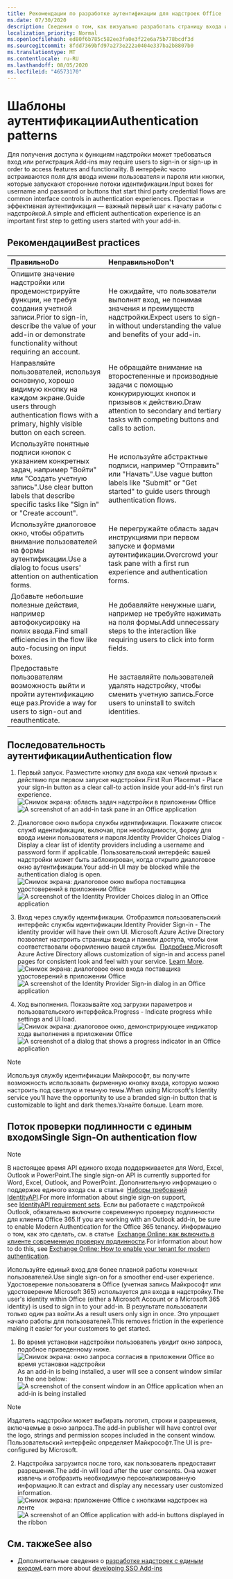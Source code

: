 ```yaml
---
title: Рекомендации по разработке аутентификации для надстроек Office
ms.date: 07/30/2020
description: Сведения о том, как визуально разработать страницу входа или регистрации в надстройке Office.
localization_priority: Normal
ms.openlocfilehash: ed80f6b785c582ee3fa0e3f22e6a75b778bcdf3d
ms.sourcegitcommit: 8fdd7369bfd97a273e222a0404e337ba2b8807b0
ms.translationtype: MT
ms.contentlocale: ru-RU
ms.lasthandoff: 08/05/2020
ms.locfileid: "46573170"
---
```

# <a name="authentication-patterns"></a><span data-ttu-id="e3e56-103">Шаблоны аутентификации</span><span class="sxs-lookup"><span data-stu-id="e3e56-103">Authentication patterns</span></span>

<span data-ttu-id="e3e56-104">Для получения доступа к функциям надстройки может требоваться вход или регистрация.</span><span class="sxs-lookup"><span data-stu-id="e3e56-104">Add-ins may require users to sign-in or sign-up in order to access features and functionality.</span></span> <span data-ttu-id="e3e56-105">В интерфейс часто встраиваются поля для ввода имени пользователя и пароля или кнопки, которые запускают сторонние потоки идентификации.</span><span class="sxs-lookup"><span data-stu-id="e3e56-105">Input boxes for username and password or buttons that start third party credential flows are common interface controls in authentication experiences.</span></span> <span data-ttu-id="e3e56-106">Простая и эффективная аутентификация — важный первый шаг к началу работы с надстройкой.</span><span class="sxs-lookup"><span data-stu-id="e3e56-106">A simple and efficient authentication experience is an important first step to getting users started with your add-in.</span></span>

## <a name="best-practices"></a><span data-ttu-id="e3e56-107">Рекомендации</span><span class="sxs-lookup"><span data-stu-id="e3e56-107">Best practices</span></span>

|<span data-ttu-id="e3e56-108">Правильно</span><span class="sxs-lookup"><span data-stu-id="e3e56-108">Do</span></span>|<span data-ttu-id="e3e56-109">Неправильно</span><span class="sxs-lookup"><span data-stu-id="e3e56-109">Don't</span></span>|
|:----|:----|
|<span data-ttu-id="e3e56-110">Опишите значение надстройки или продемонстрируйте функции, не требуя создания учетной записи.</span><span class="sxs-lookup"><span data-stu-id="e3e56-110">Prior to sign-in, describe the value of your add-in or demonstrate functionality without requiring an account.</span></span> |<span data-ttu-id="e3e56-111">Не ожидайте, что пользователи выполнят вход, не понимая значения и преимуществ надстройки.</span><span class="sxs-lookup"><span data-stu-id="e3e56-111">Expect users to sign-in without understanding the value and benefits of your add-in.</span></span>|
|<span data-ttu-id="e3e56-112">Направляйте пользователей, используя основную, хорошо видимую кнопку на каждом экране.</span><span class="sxs-lookup"><span data-stu-id="e3e56-112">Guide users through authentication flows with a primary, highly visible button on each screen.</span></span> |<span data-ttu-id="e3e56-113">Не обращайте внимание на второстепенные и производные задачи с помощью конкурирующих кнопок и призывов к действию.</span><span class="sxs-lookup"><span data-stu-id="e3e56-113">Draw attention to secondary and tertiary tasks with competing buttons and calls to action.</span></span>|
|<span data-ttu-id="e3e56-114">Используйте понятные подписи кнопок с указанием конкретных задач, например "Войти" или "Создать учетную запись".</span><span class="sxs-lookup"><span data-stu-id="e3e56-114">Use clear button labels that describe specific tasks like "Sign in" or "Create account".</span></span>   |<span data-ttu-id="e3e56-115">Не используйте абстрактные подписи, например "Отправить" или "Начать".</span><span class="sxs-lookup"><span data-stu-id="e3e56-115">Use vague button labels like "Submit" or "Get started" to guide users through authentication flows.</span></span>|
|<span data-ttu-id="e3e56-116">Используйте диалоговое окно, чтобы обратить внимание пользователей на формы аутентификации.</span><span class="sxs-lookup"><span data-stu-id="e3e56-116">Use a dialog to focus users' attention on authentication forms.</span></span>    |<span data-ttu-id="e3e56-117">Не перегружайте область задач инструкциями при первом запуске и формами аутентификации.</span><span class="sxs-lookup"><span data-stu-id="e3e56-117">Overcrowd your task pane with a first run experience and authentication forms.</span></span>|
|<span data-ttu-id="e3e56-118">Добавьте небольшие полезные действия, например автофокусировку на полях ввода.</span><span class="sxs-lookup"><span data-stu-id="e3e56-118">Find small efficiencies in the flow like auto-focusing on input boxes.</span></span> |<span data-ttu-id="e3e56-119">Не добавляйте ненужные шаги, например не требуйте нажимать на поля формы.</span><span class="sxs-lookup"><span data-stu-id="e3e56-119">Add unnecessary steps to the interaction like requiring users to click into form fields.</span></span>|
|<span data-ttu-id="e3e56-120">Предоставьте пользователям возможность выйти и пройти аутентификацию еще раз.</span><span class="sxs-lookup"><span data-stu-id="e3e56-120">Provide a way for users to sign-out and reauthenticate.</span></span>    |<span data-ttu-id="e3e56-121">Не заставляйте пользователей удалять надстройку, чтобы сменить учетную запись.</span><span class="sxs-lookup"><span data-stu-id="e3e56-121">Force users to uninstall to switch identities.</span></span>|

## <a name="authentication-flow"></a><span data-ttu-id="e3e56-122">Последовательность аутентификации</span><span class="sxs-lookup"><span data-stu-id="e3e56-122">Authentication flow</span></span>

1. <span data-ttu-id="e3e56-123">Первый запуск. Разместите кнопку для входа как четкий призыв к действию при первом запуске надстройки.</span><span class="sxs-lookup"><span data-stu-id="e3e56-123">First Run Placemat - Place your sign-in button as a clear call-to action inside your add-in's first run experience.</span></span>
<span data-ttu-id="e3e56-124">![Снимок экрана: область задач надстройки в приложении Office](../images/add-in-fre-value-placemat.png)</span><span class="sxs-lookup"><span data-stu-id="e3e56-124">![A screenshot of an add-in task pane in an Office application](../images/add-in-fre-value-placemat.png)</span></span>

2. <span data-ttu-id="e3e56-125">Диалоговое окно выбора службы идентификации. Покажите список служб идентификации, включая, при необходимости, форму для ввода имени пользователя и пароля.</span><span class="sxs-lookup"><span data-stu-id="e3e56-125">Identity Provider Choices Dialog - Display a clear list of identity providers including a username and password form if applicable.</span></span> <span data-ttu-id="e3e56-126">Пользовательский интерфейс вашей надстройки может быть заблокирован, когда открыто диалоговое окно аутентификации.</span><span class="sxs-lookup"><span data-stu-id="e3e56-126">Your add-in UI may be blocked while the authentication dialog is open.</span></span>
<span data-ttu-id="e3e56-127">![Снимок экрана: диалоговое окно выбора поставщика удостоверений в приложении Office](../images/add-in-auth-choices-dialog.png)</span><span class="sxs-lookup"><span data-stu-id="e3e56-127">![A screenshot of the Identity Provider Choices dialog in an Office application](../images/add-in-auth-choices-dialog.png)</span></span>



3. <span data-ttu-id="e3e56-128">Вход через службу идентификации. Отобразится пользовательский интерфейс службы идентификации.</span><span class="sxs-lookup"><span data-stu-id="e3e56-128">Identity Provider Sign-in - The identity provider will have their own UI.</span></span> <span data-ttu-id="e3e56-129">Microsoft Azure Active Directory позволяет настроить страницы входа и панели доступа, чтобы они соответствовали оформлению вашей службы.  [Подробнее](/azure/active-directory/fundamentals/customize-branding).</span><span class="sxs-lookup"><span data-stu-id="e3e56-129">Microsoft Azure Active Directory allows customization of sign-in and access panel pages for consistent look and feel with your service. [Learn More](/azure/active-directory/fundamentals/customize-branding).</span></span>
<span data-ttu-id="e3e56-130">![Снимок экрана: диалоговое окно входа поставщика удостоверений в приложении Office](../images/add-in-auth-identity-sign-in.png)</span><span class="sxs-lookup"><span data-stu-id="e3e56-130">![A screenshot of the Identity Provider Sign-in dialog in an Office application](../images/add-in-auth-identity-sign-in.png)</span></span>

4. <span data-ttu-id="e3e56-131">Ход выполнения. Показывайте ход загрузки параметров и пользовательского интерфейса.</span><span class="sxs-lookup"><span data-stu-id="e3e56-131">Progress - Indicate progress while settings and UI load.</span></span>
<span data-ttu-id="e3e56-132">![Снимок экрана: диалоговое окно, демонстрирующее индикатор хода выполнения в приложении Office](../images/add-in-auth-modal-interstitial.png)</span><span class="sxs-lookup"><span data-stu-id="e3e56-132">![A screenshot of a dialog that shows a progress indicator in an Office application](../images/add-in-auth-modal-interstitial.png)</span></span>

> [!NOTE] 
> <span data-ttu-id="e3e56-133">Используя службу идентификации Майкрософт, вы получите возможность использовать фирменную кнопку входа, которую можно настроить под светлую и темную темы.</span><span class="sxs-lookup"><span data-stu-id="e3e56-133">When using Microsoft's Identity service you'll have the opportunity to use a branded sign-in button that is customizable to light and dark themes.</span></span><span data-ttu-id="e3e56-134">Узнайте больше.</span><span class="sxs-lookup"><span data-stu-id="e3e56-134"> Learn more.</span></span>

## <a name="single-sign-on-authentication-flow"></a><span data-ttu-id="e3e56-135">Поток проверки подлинности с единым входом</span><span class="sxs-lookup"><span data-stu-id="e3e56-135">Single Sign-On authentication flow</span></span>

> [!NOTE]
> <span data-ttu-id="e3e56-136">В настоящее время API единого входа поддерживается для Word, Excel, Outlook и PowerPoint.</span><span class="sxs-lookup"><span data-stu-id="e3e56-136">The single sign-on API is currently supported for Word, Excel, Outlook, and PowerPoint.</span></span> <span data-ttu-id="e3e56-137">Дополнительную информацию о поддержке единого входа см. в статье  [Наборы требований IdentityAPI](../reference/requirement-sets/identity-api-requirement-sets.md).</span><span class="sxs-lookup"><span data-stu-id="e3e56-137">For more information about single sign-on support, see [IdentityAPI requirement sets](../reference/requirement-sets/identity-api-requirement-sets.md).</span></span> <span data-ttu-id="e3e56-138">Если вы работаете с надстройкой Outlook, обязательно включите современную проверку подлинности для клиента Office 365.</span><span class="sxs-lookup"><span data-stu-id="e3e56-138">If you are working with an Outlook add-in, be sure to enable Modern Authentication for the Office 365 tenancy.</span></span> <span data-ttu-id="e3e56-139">Информацию о том, как это сделать, см. в статье  [Exchange Online: как включить в клиенте современную проверку подлинности](https://social.technet.microsoft.com/wiki/contents/articles/32711.exchange-online-how-to-enable-your-tenant-for-modern-authentication.aspx).</span><span class="sxs-lookup"><span data-stu-id="e3e56-139">For information about how to do this, see [Exchange Online: How to enable your tenant for modern authentication](https://social.technet.microsoft.com/wiki/contents/articles/32711.exchange-online-how-to-enable-your-tenant-for-modern-authentication.aspx).</span></span>

<span data-ttu-id="e3e56-140">Используйте единый вход для более плавной работы конечных пользователей.</span><span class="sxs-lookup"><span data-stu-id="e3e56-140">Use single sign-on for a smoother end-user experience.</span></span> <span data-ttu-id="e3e56-141">Удостоверение пользователя в Office (учетная запись Майкрософт или удостоверение Microsoft 365) используется для входа в надстройку.</span><span class="sxs-lookup"><span data-stu-id="e3e56-141">The user's identity within Office (either a Microsoft Account or a Microsoft 365 identity) is used to sign in to your add-in.</span></span> <span data-ttu-id="e3e56-142">В результате пользователи только один раз войти.</span><span class="sxs-lookup"><span data-stu-id="e3e56-142">As a result users only sign in once.</span></span> <span data-ttu-id="e3e56-143">Это упрощает начало работы для пользователей.</span><span class="sxs-lookup"><span data-stu-id="e3e56-143">This removes friction in the experience making it easier for your customers to get started.</span></span>


1. <span data-ttu-id="e3e56-144">Во время установки надстройки пользователь увидит окно запроса, подобное приведенному ниже. ![Снимок экрана: окно запроса согласия в приложении Office во время установки надстройки](../images/add-in-auth-SSO-consent-dialog.png)</span><span class="sxs-lookup"><span data-stu-id="e3e56-144">As an add-in is being installed, a user will see a consent window similar to the one below: ![A screenshot of the consent window in an Office application when an add-in is being installed](../images/add-in-auth-SSO-consent-dialog.png)</span></span>
> [!NOTE]
> <span data-ttu-id="e3e56-145">Издатель надстройки может выбирать логотип, строки и разрешения, включаемые в окно запроса.</span><span class="sxs-lookup"><span data-stu-id="e3e56-145">The add-in publisher will have control over the logo, strings and permission scopes included in the consent window.</span></span> <span data-ttu-id="e3e56-146">Пользовательский интерфейс определяет Майкрософт.</span><span class="sxs-lookup"><span data-stu-id="e3e56-146">The UI is pre-configured by Microsoft.</span></span>

2. <span data-ttu-id="e3e56-147">Надстройка загрузится после того, как пользователь предоставит разрешения.</span><span class="sxs-lookup"><span data-stu-id="e3e56-147">The add-in will load after the user consents.</span></span> <span data-ttu-id="e3e56-148">Она может извлечь и отобразить необходимую персонализированную информацию.</span><span class="sxs-lookup"><span data-stu-id="e3e56-148">It can extract and display any necessary user customized information.</span></span>
<span data-ttu-id="e3e56-149">![Снимок экрана: приложение Office с кнопками надстроек на ленте](../images/add-in-ribbon.png)</span><span class="sxs-lookup"><span data-stu-id="e3e56-149">![A screenshot of an Office application with add-in buttons displayed in the ribbon](../images/add-in-ribbon.png)</span></span>

## <a name="see-also"></a><span data-ttu-id="e3e56-150">См. также</span><span class="sxs-lookup"><span data-stu-id="e3e56-150">See also</span></span>

- <span data-ttu-id="e3e56-151">Дополнительные сведения о [разработке надстроек с единым входом](../develop/sso-in-office-add-ins.md)</span><span class="sxs-lookup"><span data-stu-id="e3e56-151">Learn more about [developing SSO Add-ins](../develop/sso-in-office-add-ins.md)</span></span>
